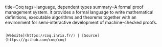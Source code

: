 title=Coq
tags=language, dependent types
summary=A formal proof management system. It provides a formal language to write mathematical definitions, executable algorithms and theorems together with an environment for semi-interactive development of machine-checked proofs.
~~~~~~

[Website](https://coq.inria.fr/) | [Source](https://github.com/coq/coq)

